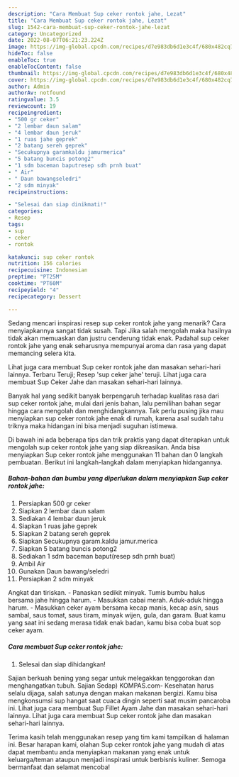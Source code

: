 ```yaml
---
description: "Cara Membuat Sup ceker rontok jahe, Lezat"
title: "Cara Membuat Sup ceker rontok jahe, Lezat"
slug: 1542-cara-membuat-sup-ceker-rontok-jahe-lezat
category: Uncategorized
date: 2022-08-07T06:21:23.224Z
image: https://img-global.cpcdn.com/recipes/d7e983db6d1e3c4f/680x482cq70/sup-ceker-rontok-jahe-foto-resep-utama.jpg
hideToc: false
enableToc: true
enableTocContent: false
thumbnail: https://img-global.cpcdn.com/recipes/d7e983db6d1e3c4f/680x482cq70/sup-ceker-rontok-jahe-foto-resep-utama.jpg
cover: https://img-global.cpcdn.com/recipes/d7e983db6d1e3c4f/680x482cq70/sup-ceker-rontok-jahe-foto-resep-utama.jpg
author: Admin
authorAv: notfound
ratingvalue: 3.5
reviewcount: 19
recipeingredient:
- "500 gr ceker"
- "2 lembar daun salam"
- "4 lembar daun jeruk"
- "1 ruas jahe geprek"
- "2 batang sereh geprek"
- "Secukupnya garamkaldu jamurmerica"
- "5 batang buncis potong2"
- "1 sdm baceman baputresep sdh prnh buat"
- " Air"
- " Daun bawangseledri"
- "2 sdm minyak"
recipeinstructions:

- "Selesai dan siap dinikmati!"
categories:
- Resep
tags:
- sup
- ceker
- rontok

katakunci: sup ceker rontok 
nutrition: 156 calories
recipecuisine: Indonesian
preptime: "PT25M"
cooktime: "PT60M"
recipeyield: "4"
recipecategory: Dessert

---
```



Sedang mencari inspirasi resep sup ceker rontok jahe yang menarik? Cara menyiapkannya sangat tidak susah. Tapi Jika salah mengolah maka hasilnya tidak akan memuaskan dan justru cenderung tidak enak. Padahal sup ceker rontok jahe yang enak seharusnya mempunyai aroma dan rasa yang dapat memancing selera kita.


Lihat juga cara membuat Sup ceker rontok jahe dan masakan sehari-hari lainnya. Terbaru Teruji; Resep &#39;sup ceker jahe&#39; teruji. Lihat juga cara membuat Sup Ceker Jahe dan masakan sehari-hari lainnya.

Banyak hal yang sedikit banyak berpengaruh terhadap kualitas rasa dari sup ceker rontok jahe, mulai dari jenis bahan, lalu pemilihan bahan segar hingga cara mengolah dan menghidangkannya. Tak perlu pusing jika mau menyiapkan sup ceker rontok jahe enak di rumah, karena asal sudah tahu triknya maka hidangan ini bisa menjadi suguhan istimewa.


Di bawah ini ada beberapa tips dan trik praktis yang dapat diterapkan untuk mengolah sup ceker rontok jahe yang siap dikreasikan. Anda bisa menyiapkan Sup ceker rontok jahe menggunakan 11 bahan dan 0 langkah pembuatan. Berikut ini langkah-langkah dalam menyiapkan hidangannya.

<!--inarticleads1-->

##### Bahan-bahan dan bumbu yang diperlukan dalam menyiapkan Sup ceker rontok jahe:

1. Persiapkan 500 gr ceker
1. Siapkan 2 lembar daun salam
1. Sediakan 4 lembar daun jeruk
1. Siapkan 1 ruas jahe geprek
1. Siapkan 2 batang sereh geprek
1. Siapkan Secukupnya garam.kaldu jamur.merica
1. Siapkan 5 batang buncis potong2
1. Sediakan 1 sdm baceman baput(resep sdh prnh buat)
1. Ambil  Air
1. Gunakan  Daun bawang/seledri
1. Persiapkan 2 sdm minyak


Angkat dan tiriskan. - Panaskan sedikit minyak. Tumis bumbu halus bersama jahe hingga harum. - Masukkan cabai merah. Aduk-aduk hingga harum. - Masukkan ceker ayam bersama kecap manis, kecap asin, saus sambal, saus tomat, saus tiram, minyak wijen, gula, dan garam. Buat kamu yang saat ini sedang merasa tidak enak badan, kamu bisa coba buat sop ceker ayam. 

<!--inarticleads2-->

##### Cara membuat Sup ceker rontok jahe:


1. Selesai dan siap dihidangkan!

Sajian berkuah bening yang segar untuk melegakkan tenggorokan dan menghangatkan tubuh. Sajian Sedap) KOMPAS.com- Kesehatan harus selalu dijaga, salah satunya dengan makan makanan bergizi. Kamu bisa mengkonsumsi sup hangat saat cuaca dingin seperti saat musim pancaroba ini. Lihat juga cara membuat Sup Fillet Ayam Jahe dan masakan sehari-hari lainnya. Lihat juga cara membuat Sup ceker rontok jahe dan masakan sehari-hari lainnya. 

Terima kasih telah menggunakan resep yang tim kami tampilkan di halaman ini. Besar harapan kami, olahan Sup ceker rontok jahe yang mudah di atas dapat membantu anda menyiapkan makanan yang enak untuk keluarga/teman ataupun menjadi inspirasi untuk berbisnis kuliner. Semoga bermanfaat dan selamat mencoba!
